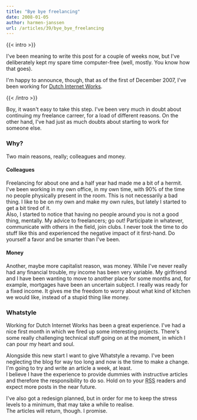 ```yaml
---
title: "Bye bye freelancing"
date: 2008-01-05
author: harmen-janssen
url: /articles/39/bye_bye_freelancing
---
```


{{< intro >}}
<p>I've been meaning to write this post for a couple of weeks now, but I've deliberately kept my spare time computer-free (well, mostly. You know how that goes).</p>
<p>I'm happy to announce, though, that as of the first of December 2007, I've been working for <a href="http://dutchinternetworks.nl">Dutch Internet Works</a>.</p>
{{< /intro >}}

 Boy, it wasn't easy to take this step. I've been very much in doubt about continuing my freelance carreer, for a load of different reasons. On the other hand, I've had just as much doubts about starting to work for someone else.

### Why?

Two main reasons, really; colleagues and money.

#### Colleagues

Freelancing for about one and a half year had made me a bit of a hermit. I've been working in my own office, in my own time, with 90% of the time no people physically present in the room. This is not necessarily a bad thing. I like to be on my own and make my own rules, but lately I started to get a bit tired of it.  
 Also, I started to notice that having no people around you is not a good thing, mentally. My advice to freelancers; go out! Participate in whatever, communicate with others in the field, join clubs. I never took the time to do stuff like this and experienced the negative impact of it first-hand. Do yourself a favor and be smarter than I've been.

#### Money

Another, maybe more capitalist reason, was money. While I've never really had any financial trouble, my income has been very variable. My girlfriend and I have been wanting to move to another place for some months and, for example, mortgages have been an uncertain subject. I really was ready for a fixed income. It gives me the freedom to worry about what kind of kitchen we would like, instead of a stupid thing like money.

### Whatstyle

Working for Dutch Internet Works has been a great experience. I've had a nice first month in which we fired up some interesting projects. There's some really challenging technical stuff going on at the moment, in which I can pour my heart and soul.

Alongside this new start I want to give Whatstyle a revamp. I've been neglecting the blog for way too long and now is the time to make a change. I'm going to try and write an article a week, at least.  
 I believe I have the experience to provide dummies with instructive articles and therefore the responsibility to do so. Hold on to your <abbr title="Really Simple Syndication">RSS</abbr> readers and expect more posts in the near future.

 I've also got a redesign planned, but in order for me to keep the stress levels to a minimum, that may take a while to realise.  
 The articles will return, though. I promise.